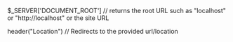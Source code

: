 $_SERVER['DOCUMENT_ROOT']
// returns the root URL such as "localhost" or "http://localhost" or the site URL

header("Location")
// Redirects to the provided url/location